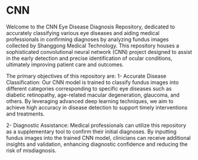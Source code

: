 # CNN
Welcome to the CNN Eye Disease Diagnosis Repository, dedicated to accurately classifying various eye diseases and aiding medical professionals in confirming diagnoses by analyzing fundus images collected by Shanggong Medical Technology. This repository houses a sophisticated convolutional neural network (CNN) project designed to assist in the early detection and precise identification of ocular conditions, ultimately improving patient care and outcomes.

The primary objectives of this repository are:
1- Accurate Disease Classification: Our CNN model is trained to classify fundus images into different categories corresponding to specific eye diseases such as diabetic retinopathy, age-related macular degeneration, glaucoma, and others. By leveraging advanced deep learning techniques, we aim to achieve high accuracy in disease detection to support timely interventions and treatments.

2- Diagnostic Assistance: Medical professionals can utilize this repository as a supplementary tool to confirm their initial diagnoses. By inputting fundus images into the trained CNN model, clinicians can receive additional insights and validation, enhancing diagnostic confidence and reducing the risk of misdiagnosis.
